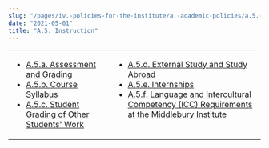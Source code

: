 ```yaml
---
slug: "/pages/iv.-policies-for-the-institute/a.-academic-policies/a.5.-instruction"
date: "2021-05-01"
title: "A.5. Instruction"
---
```


<table border="0">

<tbody>

<tr valign="top">

<td>

*   [A.5.a. Assessment and Grading](/about/handbook/iv.-policies-for-the-institute/a.-academic-policies/a.5.-instruction/a.5.a.-assessment-and-grading)
*   [A.5.b. Course Syllabus](/about/handbook/iv.-policies-for-the-institute/a.-academic-policies/a.5.-instruction/a.5.b.-course-syllabus)
*   [A.5.c. Student Grading of Other Students' Work](/about/handbook/iv.-policies-for-the-institute/a.-academic-policies/a.5.-instruction/a.5.c.-student-grading-of-other-students-work)

</td>

<td>

*   [A.5.d. External Study and Study Abroad](/about/handbook/iv.-policies-for-the-institute/a.-academic-policies/a.5.-instruction/a.5.d.-external-study-and-study-abroad)
*   [A.5.e. Internships](/about/handbook/iv.-policies-for-the-institute/a.-academic-policies/a.5.-instruction/a.5.e.-internships)
*   [A.5.f. Language and Intercultural Competency (ICC) Requirements at the Middlebury Institute](/about/handbook/iv.-policies-for-the-institute/a.-academic-policies/a.5.-instruction/a.5.f.-language-and-intercultural-competency-icc-requirements-at-the-middlebury-institute)

</td>

</tr>

</tbody>

</table>